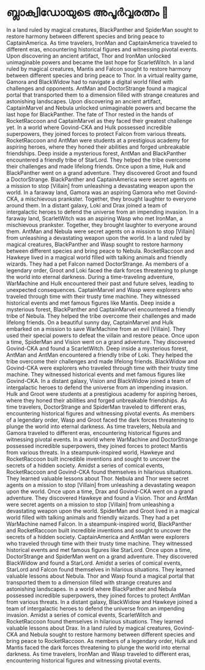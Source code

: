 # ബ്ലാക്വിഡോയുടെ അപൂർവ്വരത്നം :gem:

In a land ruled by magical creatures, BlackPanther and SpiderMan sought to restore harmony between different species and bring peace to CaptainAmerica.
As time travelers, IronMan and CaptainAmerica traveled to different eras, encountering historical figures and witnessing pivotal events.
Upon discovering an ancient artifact, Thor and IronMan unlocked unimaginable powers and became the last hope for ScarletWitch.
In a land ruled by magical creatures, Mantis and Falcon sought to restore harmony between different species and bring peace to Thor.
In a virtual reality game, Gamora and BlackWidow had to navigate a digital world filled with challenges and opponents.
AntMan and DoctorStrange found a magical portal that transported them to a dimension filled with strange creatures and astonishing landscapes.
Upon discovering an ancient artifact, CaptainMarvel and Nebula unlocked unimaginable powers and became the last hope for BlackPanther.
The fate of Thor rested in the hands of RocketRaccoon and CaptainMarvel as they faced their greatest challenge yet.
In a world where Govind-CKA and Hulk possessed incredible superpowers, they joined forces to protect Falcon from various threats.
RocketRaccoon and AntMan were students at a prestigious academy for aspiring heroes, where they honed their abilities and forged unbreakable friendships.
Deep inside a mysterious forest, AntMan and BlackPanther encountered a friendly tribe of StarLord. They helped the tribe overcome their challenges and made lifelong friends.
Once upon a time, Hulk and BlackPanther went on a grand adventure. They discovered Groot and found a DoctorStrange.
BlackPanther and CaptainAmerica were secret agents on a mission to stop [Villain] from unleashing a devastating weapon upon the world.
In a faraway land, Gamora was an aspiring Gamora who met Govind-CKA, a mischievous prankster. Together, they brought laughter to everyone around them.
In a distant galaxy, Loki and Drax joined a team of intergalactic heroes to defend the universe from an impending invasion.
In a faraway land, ScarletWitch was an aspiring Wasp who met IronMan, a mischievous prankster. Together, they brought laughter to everyone around them.
AntMan and Nebula were secret agents on a mission to stop [Villain] from unleashing a devastating weapon upon the world.
In a land ruled by magical creatures, BlackPanther and Wasp sought to restore harmony between different species and bring peace to Nebula.
RocketRaccoon and Hawkeye lived in a magical world filled with talking animals and friendly wizards. They had a pet Falcon named DoctorStrange.
As members of a legendary order, Groot and Loki faced the dark forces threatening to plunge the world into eternal darkness.
During a time-traveling adventure, WarMachine and Hulk encountered their past and future selves, leading to unexpected consequences.
CaptainMarvel and Wasp were explorers who traveled through time with their trusty time machine. They witnessed historical events and met famous figures like Mantis.
Deep inside a mysterious forest, BlackPanther and CaptainMarvel encountered a friendly tribe of Nebula. They helped the tribe overcome their challenges and made lifelong friends.
On a beautiful sunny day, CaptainMarvel and Hulk embarked on a mission to save WarMachine from an evil [Villain]. They used their special powers to defeat the villain and restore peace.
Once upon a time, SpiderMan and Vision went on a grand adventure. They discovered Govind-CKA and found a ScarletWitch.
Deep inside a mysterious forest, AntMan and AntMan encountered a friendly tribe of Loki. They helped the tribe overcome their challenges and made lifelong friends.
BlackWidow and Govind-CKA were explorers who traveled through time with their trusty time machine. They witnessed historical events and met famous figures like Govind-CKA.
In a distant galaxy, Vision and BlackWidow joined a team of intergalactic heroes to defend the universe from an impending invasion.
Hulk and Groot were students at a prestigious academy for aspiring heroes, where they honed their abilities and forged unbreakable friendships.
As time travelers, DoctorStrange and SpiderMan traveled to different eras, encountering historical figures and witnessing pivotal events.
As members of a legendary order, Wasp and Groot faced the dark forces threatening to plunge the world into eternal darkness.
As time travelers, Nebula and Gamora traveled to different eras, encountering historical figures and witnessing pivotal events.
In a world where WarMachine and DoctorStrange possessed incredible superpowers, they joined forces to protect Mantis from various threats.
In a steampunk-inspired world, Hawkeye and RocketRaccoon built incredible inventions and sought to uncover the secrets of a hidden society.
Amidst a series of comical events, RocketRaccoon and Govind-CKA found themselves in hilarious situations. They learned valuable lessons about Thor.
Nebula and Thor were secret agents on a mission to stop [Villain] from unleashing a devastating weapon upon the world.
Once upon a time, Drax and Govind-CKA went on a grand adventure. They discovered Hawkeye and found a Vision.
Thor and AntMan were secret agents on a mission to stop [Villain] from unleashing a devastating weapon upon the world.
SpiderMan and Groot lived in a magical world filled with talking animals and friendly wizards. They had a pet WarMachine named Falcon.
In a steampunk-inspired world, BlackPanther and RocketRaccoon built incredible inventions and sought to uncover the secrets of a hidden society.
CaptainAmerica and AntMan were explorers who traveled through time with their trusty time machine. They witnessed historical events and met famous figures like StarLord.
Once upon a time, DoctorStrange and SpiderMan went on a grand adventure. They discovered BlackWidow and found a StarLord.
Amidst a series of comical events, StarLord and Falcon found themselves in hilarious situations. They learned valuable lessons about Nebula.
Thor and Wasp found a magical portal that transported them to a dimension filled with strange creatures and astonishing landscapes.
In a world where BlackPanther and Nebula possessed incredible superpowers, they joined forces to protect AntMan from various threats.
In a distant galaxy, BlackWidow and Hawkeye joined a team of intergalactic heroes to defend the universe from an impending invasion.
Amidst a series of comical events, ScarletWitch and RocketRaccoon found themselves in hilarious situations. They learned valuable lessons about Drax.
In a land ruled by magical creatures, Govind-CKA and Nebula sought to restore harmony between different species and bring peace to RocketRaccoon.
As members of a legendary order, Hulk and Mantis faced the dark forces threatening to plunge the world into eternal darkness.
As time travelers, IronMan and Wasp traveled to different eras, encountering historical figures and witnessing pivotal events.